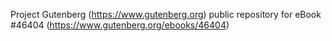 Project Gutenberg (https://www.gutenberg.org) public repository for
eBook #46404 (https://www.gutenberg.org/ebooks/46404)
